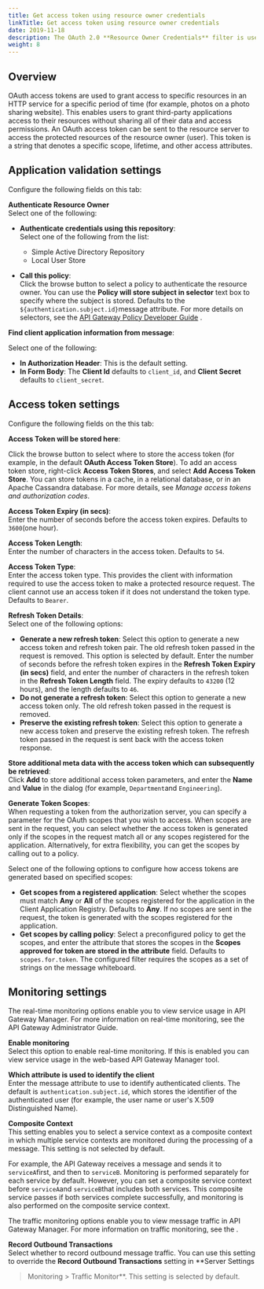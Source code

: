 ```yaml
---
title: Get access token using resource owner credentials
linkTitle: Get access token using resource owner credentials
date: 2019-11-18
description: The OAuth 2.0 **Resource Owner Credentials** filter is used to directly obtain an access token and an optional refresh token. This supports the OAuth 2.0 resource owner password credentials flow, which can be used as a replacement for an existing login when the consumer client already has the user's credentials. For more details on this OAuth flow, see [Resource owner password credentials flow](/docs/apigw_oauth/oauth_flows/oauth_flows_resource_owner). 
weight: 8 
---
```


## Overview

OAuth access tokens are used to grant access to specific resources in an HTTP service for a specific period of time (for example, photos on a photo sharing website). This enables users to grant third-party applications access to their resources without sharing all of their data and access permissions. An OAuth access token can be sent to the resource server to access the protected resources of the resource owner (user). This token is a string that denotes a specific scope, lifetime, and other access attributes.

## Application validation settings

Configure the following fields on this tab:

**Authenticate Resource Owner**\
Select one of the following:

* **Authenticate credentials using this repository**: \
Select one of the following from the list:
  * Simple Active Directory Repository
  * Local User Store

* **Call this policy**:\
    Click the browse button to select a policy to authenticate the resource owner. You can use the **Policy will store subject in selector** text box to specify where the subject is stored. Defaults to the `${authentication.subject.id}`message attribute. For more details on selectors, see the [API Gateway Policy Developer Guide](/bundle/APIGateway_77_PolicyDevGuide_allOS_en_HTML5/) .

**Find client application information from message**:

Select one of the following:

* **In Authorization Header**:
This is the default setting.
* **In Form Body**:
The **Client Id** defaults to `client_id`, and **Client Secret** defaults to `client_secret`.

## Access token settings

Configure the following fields on the this tab:

**Access Token will be stored here**:

Click the browse button to select where to store the access token (for example, in the default **OAuth Access Token Store**). To add an access token store, right-click **Access Token Stores**, and select **Add Access Token Store**. You can store tokens in a cache, in a relational database, or in an Apache Cassandra database. For more details, see *Manage access tokens and authorization codes*.

**Access Token Expiry (in secs)**:\
Enter the number of seconds before the access token expires. Defaults to `3600`(one hour).

**Access Token Length**:\
Enter the number of characters in the access token. Defaults to `54`.

**Access Token Type**:\
Enter the access token type. This provides the client with information required to use the access token to make a protected resource request. The client cannot use an access token if it does not understand the token type. Defaults to `Bearer`.

**Refresh Token Details**:\
Select one of the following options:

* **Generate a new refresh token**:
Select this option to generate a new access token and refresh token pair. The old refresh token passed in the request is removed. This option is selected by default.
Enter the number of seconds before the refresh token expires in the **Refresh Token Expiry (in secs)** field, and enter the number of characters in the refresh token in the **Refresh Token Length** field. The expiry defaults to `43200` (12 hours), and the length defaults to `46`.
* **Do not generate a refresh token**:
Select this option to generate a new access token only. The old refresh token passed in the request is removed.
* **Preserve the existing refresh token**:
Select this option to generate a new access token and preserve the existing refresh token. The refresh token passed in the request is sent back with the access token response.

**Store additional meta data with the access token which can subsequently be retrieved**:\
Click **Add** to store additional access token parameters, and enter the **Name** and **Value** in the dialog (for example, `Department`and `Engineering`).

**Generate Token Scopes**:\
When requesting a token from the authorization server, you can specify a parameter for the OAuth scopes that you wish to access. When scopes are sent in the request, you can select whether the access token is generated only if the scopes in the request match all or any scopes registered for the application. Alternatively, for extra flexibility, you can get the scopes by calling out to a policy.

Select one of the following options to configure how access tokens are generated based on specified scopes:

* **Get scopes from a registered application**:
Select whether the scopes must match **Any** or **All** of the scopes registered for the application in the Client Application Registry. Defaults to **Any**. If no scopes are sent in the request, the token is generated with the scopes registered for the application.
* **Get scopes by calling policy**:
Select a preconfigured policy to get the scopes, and enter the attribute that stores the scopes in the **Scopes approved for token are stored in the attribute** field. Defaults to `scopes.for.token`. The configured filter requires the scopes as a set of strings on the message whiteboard.

## Monitoring settings

The real-time monitoring options enable you to view service usage in API Gateway Manager. For more information on real-time monitoring, see the API Gateway Administrator Guide.

**Enable monitoring**\
Select this option to enable real-time monitoring. If this is enabled you can view service usage in the web-based API Gateway Manager tool.

**Which attribute is used to identify the client**\
Enter the message attribute to use to identify authenticated clients. The default is `authentication.subject.id`, which stores the identifier of the authenticated user (for example, the user name or user's X.509 Distinguished Name).

**Composite Context**\
This setting enables you to select a service context as a composite context in which multiple service contexts are monitored during the processing of a message. This setting is not selected by default.

For example, the API Gateway receives a message and sends it to `serviceA`first, and then to `serviceB`. Monitoring is performed separately for each service by default. However, you can set a composite service context before `serviceA`and `serviceB`that includes both services. This composite service passes if both services complete successfully, and monitoring is also performed on the composite service context.

The traffic monitoring options enable you to view message traffic in API Gateway Manager. For more information on traffic monitoring, see the .

**Record Outbound Transactions**\
Select whether to record outbound message traffic. You can use this setting to override the **Record Outbound Transactions**
setting in **Server Settings
> Monitoring > Traffic Monitor**. This setting is selected by default.
